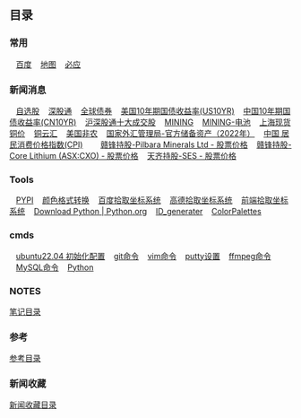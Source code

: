 ## 目录
### 常用


&nbsp;&nbsp;&nbsp;[百度](https://www.baidu.com/)
&nbsp;&nbsp;&nbsp;[地图](http://www.gditu.net/)
&nbsp;&nbsp;&nbsp;[必应](https://cn.bing.com/)


### 新闻消息

&nbsp;&nbsp;&nbsp;[自选股](http://quote.eastmoney.com/zixuan/?from=home)
&nbsp;&nbsp;&nbsp;[深股通](http://data.10jqka.com.cn/hgt/sgtb/)
&nbsp;&nbsp;&nbsp;[全球债券](https://vipmoney.eastmoney.com/collect/min/govt_bonds/index.html)
&nbsp;&nbsp;&nbsp;[美国10年期国债收益率(US10YR)](https://wallstreetcn.com/markets/US10YR.OTC)
&nbsp;&nbsp;&nbsp;[中国10年期国债收益率(CN10YR)](https://wallstreetcn.com/markets/codes/CN10YR.OTC)
&nbsp;&nbsp;&nbsp;[沪深股通十大成交股](https://data.eastmoney.com/hsgt/top10.html)
&nbsp;&nbsp;&nbsp;[MINING](https://www.mining.com/)
&nbsp;&nbsp;&nbsp;[MINING-电池](https://www.mining.com/category/battery-metals/)
&nbsp;&nbsp;&nbsp;[上海现货铜价](https://cu.iyunhui.com/market/sh/)
&nbsp;&nbsp;&nbsp;[铜云汇](https://cu.iyunhui.com/)
&nbsp;&nbsp;&nbsp;[美国非农](https://www.mql5.com/zh/economic-calendar/united-states/nonfarm-payrolls)
&nbsp;&nbsp;&nbsp;[国家外汇管理局-官方储备资产（2022年）](https://www.safe.gov.cn/safe/2021/0202/18180.html)
&nbsp;&nbsp;&nbsp;[中国 居民消费价格指数(CPI)](https://data.eastmoney.com/cjsj/cpi.html)
&nbsp;&nbsp;&nbsp;
&nbsp;&nbsp;&nbsp;[赣锋持股-Pilbara Minerals Ltd - 股票价格](https://www.msn.cn/zh-cn/money/stockdetails/fi-aa8lr7?ocid=ansMSNMoney11&duration=1D)
&nbsp;&nbsp;&nbsp;[赣锋持股-Core Lithium (ASX:CXO) - 股票价格](https://www.msn.cn/zh-cn/money/stockdetails/fi-aa5rw7?ocid=ansMSNMoney11&duration=1D)
&nbsp;&nbsp;&nbsp;[天齐持股-SES - 股票价格](https://www.msn.cn/zh-cn/money/stockdetails/fi-bztgpr?ocid=ansMSNMoney11&duration=1D)








### Tools

&nbsp;&nbsp;&nbsp;[PYPI](https://pypi.org/)
&nbsp;&nbsp;&nbsp;[颜色格式转换](https://tools.fun/color.html)
&nbsp;&nbsp;&nbsp;[百度拾取坐标系统](https://api.map.baidu.com/lbsapi/getpoint/index.html)
&nbsp;&nbsp;&nbsp;[高德拾取坐标系统](https://lbs.amap.com/console/show/picker)
&nbsp;&nbsp;&nbsp;[前端拾取坐标系统](http://geojson.io/#map=16/30.8154/120.4920)
&nbsp;&nbsp;&nbsp;[Download Python | Python.org](https://www.python.org/downloads/)
&nbsp;&nbsp;&nbsp;[ID_generater](http://sfz.uzuzuz.com/?region=320506&birthday=19860511&sex=2&num=5&r=39)
&nbsp;&nbsp;&nbsp;[ColorPalettes](static/ColorPalettes.html)

### cmds
&nbsp;&nbsp;&nbsp;[ubuntu22.04 初始化配置](itnotes/ubuntu2204init.md)
&nbsp;&nbsp;&nbsp;[git命令](itnotes/GitCmds.md)
&nbsp;&nbsp;&nbsp;[vim命令](itnotes/VimCmds.md)
&nbsp;&nbsp;&nbsp;[putty设置](itnotes/putty.md)
&nbsp;&nbsp;&nbsp;[ffmpeg命令](itnotes/ffmpeg.md)
&nbsp;&nbsp;&nbsp;[MySQL命令](itnotes/MySQL.md)
&nbsp;&nbsp;&nbsp;[Python](itnotes/Python.md)

### NOTES
[笔记目录](notes/notes_index.md)

### 参考
[参考目录](referrence/referrence_index.md)

### 新闻收藏
[新闻收藏目录](news/news_index.md)

